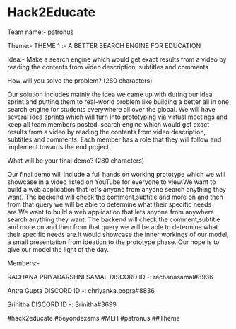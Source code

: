 # Hack2Educate

Team name:- patronus

Theme:- 
THEME 1 :- A BETTER SEARCH ENGINE FOR EDUCATION

Idea:- 
Make a search engine which would get exact results from a video by reading the contents from video description, subtitles and comments


How will you solve the problem? (280 characters)

Our solution includes mainly the idea we came up with during our idea sprint and putting them to real-world problem like building a better all in one search engine for students everywhere all over the global. We will have several idea sprints which will turn into prototyping via virtual meetings and keep all team members posted. search engine which would get exact results from a video by reading the contents from video description, subtitles and comments. Each member has a role that they will follow and implement towards the end project.



What will be your final demo? (280 characters)

Our final demo will include a full hands on working prototype which we will showcase in a video listed on YouTube for everyone to view.We want to build a web application that let's anyone from anyone search anything they want. The backend will check the comment,subtitle and more on and then from that query we will be able to determine what their specific needs are.We want to build a web application that lets anyone from anywhere search anything they want. The backend will check the comment,subtitle and more on and then from that query we will be able to determine what their specific needs are.It would showcase the inner workings of our model, a small presentation from ideation to the prototype phase. Our hope is to give our model the light of the day.




Members:-

RACHANA PRIYADARSHNI SAMAL
DISCORD ID -: rachanasamal#8936

Antra Gupta
DISCORD ID -: chriyanka.popra#8836

Srinitha
DISCORD ID -: Srinitha#3699


#hack2educate #beyondexams #MLH
#patronus
##Theme
